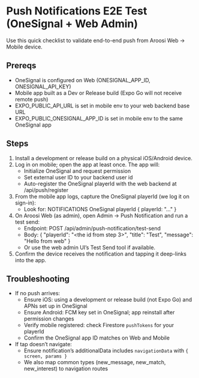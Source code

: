 # Push Notifications E2E Test (OneSignal + Web Admin)

Use this quick checklist to validate end-to-end push from Aroosi Web → Mobile device.

## Prereqs
- OneSignal is configured on Web (ONESIGNAL_APP_ID, ONESIGNAL_API_KEY)
- Mobile app built as a Dev or Release build (Expo Go will not receive remote push)
- EXPO_PUBLIC_API_URL is set in mobile env to your web backend base URL
- EXPO_PUBLIC_ONESIGNAL_APP_ID is set in mobile env to the same OneSignal app

## Steps
1) Install a development or release build on a physical iOS/Android device.
2) Log in on mobile; open the app at least once. The app will:
   - Initialize OneSignal and request permission
   - Set external user ID to your backend user id
   - Auto-register the OneSignal playerId with the web backend at /api/push/register
3) From the mobile app logs, capture the OneSignal playerId (we log it on sign-in):
   - Look for: NOTIFICATIONS OneSignal playerId { playerId: "..." }
4) On Aroosi Web (as admin), open Admin → Push Notification and run a test send:
   - Endpoint: POST /api/admin/push-notification/test-send
   - Body: { "playerId": "<the id from step 3>", "title": "Test", "message": "Hello from web" }
   - Or use the web admin UI’s Test Send tool if available.
5) Confirm the device receives the notification and tapping it deep-links into the app.

## Troubleshooting
- If no push arrives:
  - Ensure iOS: using a development or release build (not Expo Go) and APNs set up in OneSignal
  - Ensure Android: FCM key set in OneSignal; app reinstall after permission changes
  - Verify mobile registered: check Firestore `pushTokens` for your playerId
  - Confirm the OneSignal app ID matches on Web and Mobile
- If tap doesn’t navigate:
  - Ensure notification’s additionalData includes `navigationData` with `{ screen, params }`
  - We also map common types (new_message, new_match, new_interest) to navigation routes
